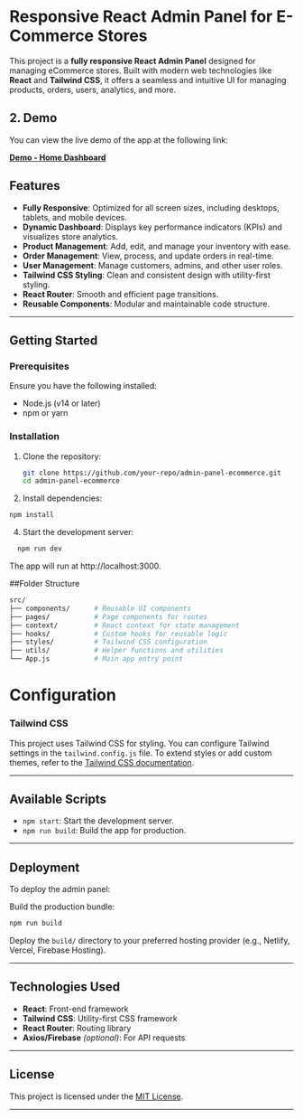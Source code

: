 # Responsive React Admin Panel for E-Commerce Stores

This project is a **fully responsive React Admin Panel** designed for managing eCommerce stores. Built with modern web technologies like **React** and **Tailwind CSS**, it offers a seamless and intuitive UI for managing products, orders, users, analytics, and more. 

## 2. **Demo**

You can view the live demo of the app at the following link:

**[Demo - Home Dashboard](https://wamiq319.github.io/home/dashboard)**


## Features

- **Fully Responsive**: Optimized for all screen sizes, including desktops, tablets, and mobile devices.
- **Dynamic Dashboard**: Displays key performance indicators (KPIs) and visualizes store analytics.
- **Product Management**: Add, edit, and manage your inventory with ease.
- **Order Management**: View, process, and update orders in real-time.
- **User Management**: Manage customers, admins, and other user roles.
- **Tailwind CSS Styling**: Clean and consistent design with utility-first styling.
- **React Router**: Smooth and efficient page transitions.
- **Reusable Components**: Modular and maintainable code structure.

---

## Getting Started

### Prerequisites

Ensure you have the following installed:
- Node.js (v14 or later)
- npm or yarn

### Installation

1. Clone the repository:
   ```bash
   git clone https://github.com/your-repo/admin-panel-ecommerce.git
   cd admin-panel-ecommerce
   ```
2. Install dependencies:
  ```bash
  npm install
   ```
4. Start the development server:
```bash
  npm run dev
 ```
The app will run at http://localhost:3000.

##Folder Structure
```bash
src/
├── components/      # Reusable UI components
├── pages/           # Page components for routes
├── context/         # React context for state management
├── hooks/           # Custom hooks for reusable logic
├── styles/          # Tailwind CSS configuration
├── utils/           # Helper functions and utilities
└── App.js           # Main app entry point
```
# Configuration

### Tailwind CSS

This project uses Tailwind CSS for styling. You can configure Tailwind settings in the `tailwind.config.js` file. To extend styles or add custom themes, refer to the [Tailwind CSS documentation](https://tailwindcss.com/docs/configuration).

---

## Available Scripts

- `npm start`: Start the development server.
- `npm run build`: Build the app for production.

---

## Deployment

To deploy the admin panel:

 Build the production bundle:
   ```bash
   npm run build
   ```
Deploy the `build/` directory to your preferred hosting provider (e.g., Netlify, Vercel, Firebase Hosting).

---

## Technologies Used

- **React**: Front-end framework
- **Tailwind CSS**: Utility-first CSS framework
- **React Router**: Routing library
- **Axios/Firebase** *(optional)*: For API requests

---

## License

This project is licensed under the [MIT License](LICENSE).

---
   
